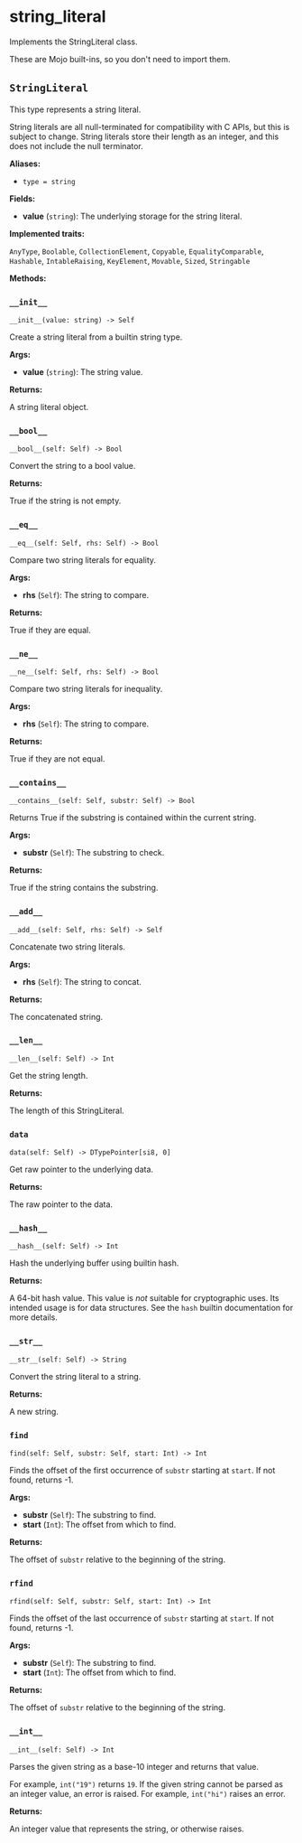 # string\_literal

Implements the StringLiteral class.

These are Mojo built-ins, so you don't need to import them.

## `StringLiteral`[​](https://docs.modular.com/mojo/stdlib/builtin/string_literal#stringliteral "Direct link to stringliteral")

This type represents a string literal.

String literals are all null-terminated for compatibility with C APIs, but this is subject to change. String literals store their length as an integer, and this does not include the null terminator.

**Aliases:**

- ​`type = string`

**Fields:**

- ​**value** (`string`): The underlying storage for the string literal.

**Implemented traits:**

`AnyType`, `Boolable`, `CollectionElement`, `Copyable`, `EqualityComparable`, `Hashable`, `IntableRaising`, `KeyElement`, `Movable`, `Sized`, `Stringable`

**Methods:**

### `__init__`[​](https://docs.modular.com/mojo/stdlib/builtin/string_literal#__init__ "Direct link to __init__")

`__init__(value: string) -> Self`

Create a string literal from a builtin string type.

**Args:**

- ​**value** (`string`): The string value.

**Returns:**

A string literal object.

### `__bool__`[​](https://docs.modular.com/mojo/stdlib/builtin/string_literal#__bool__ "Direct link to __bool__")

`__bool__(self: Self) -> Bool`

Convert the string to a bool value.

**Returns:**

True if the string is not empty.

### `__eq__`[​](https://docs.modular.com/mojo/stdlib/builtin/string_literal#__eq__ "Direct link to __eq__")

`__eq__(self: Self, rhs: Self) -> Bool`

Compare two string literals for equality.

**Args:**

- ​**rhs** (`Self`): The string to compare.

**Returns:**

True if they are equal.

### `__ne__`[​](https://docs.modular.com/mojo/stdlib/builtin/string_literal#__ne__ "Direct link to __ne__")

`__ne__(self: Self, rhs: Self) -> Bool`

Compare two string literals for inequality.

**Args:**

- ​**rhs** (`Self`): The string to compare.

**Returns:**

True if they are not equal.

### `__contains__`[​](https://docs.modular.com/mojo/stdlib/builtin/string_literal#__contains__ "Direct link to __contains__")

`__contains__(self: Self, substr: Self) -> Bool`

Returns True if the substring is contained within the current string.

**Args:**

- ​**substr** (`Self`): The substring to check.

**Returns:**

True if the string contains the substring.

### `__add__`[​](https://docs.modular.com/mojo/stdlib/builtin/string_literal#__add__ "Direct link to __add__")

`__add__(self: Self, rhs: Self) -> Self`

Concatenate two string literals.

**Args:**

- ​**rhs** (`Self`): The string to concat.

**Returns:**

The concatenated string.

### `__len__`[​](https://docs.modular.com/mojo/stdlib/builtin/string_literal#__len__ "Direct link to __len__")

`__len__(self: Self) -> Int`

Get the string length.

**Returns:**

The length of this StringLiteral.

### `data`[​](https://docs.modular.com/mojo/stdlib/builtin/string_literal#data "Direct link to data")

`data(self: Self) -> DTypePointer[si8, 0]`

Get raw pointer to the underlying data.

**Returns:**

The raw pointer to the data.

### `__hash__`[​](https://docs.modular.com/mojo/stdlib/builtin/string_literal#__hash__ "Direct link to __hash__")

`__hash__(self: Self) -> Int`

Hash the underlying buffer using builtin hash.

**Returns:**

A 64-bit hash value. This value is _not_ suitable for cryptographic uses. Its intended usage is for data structures. See the `hash` builtin documentation for more details.

### `__str__`[​](https://docs.modular.com/mojo/stdlib/builtin/string_literal#__str__ "Direct link to __str__")

`__str__(self: Self) -> String`

Convert the string literal to a string.

**Returns:**

A new string.

### `find`[​](https://docs.modular.com/mojo/stdlib/builtin/string_literal#find "Direct link to find")

`find(self: Self, substr: Self, start: Int) -> Int`

Finds the offset of the first occurrence of `substr` starting at `start`. If not found, returns -1.

**Args:**

- ​**substr** (`Self`): The substring to find.
- ​**start** (`Int`): The offset from which to find.

**Returns:**

The offset of `substr` relative to the beginning of the string.

### `rfind`[​](https://docs.modular.com/mojo/stdlib/builtin/string_literal#rfind "Direct link to rfind")

`rfind(self: Self, substr: Self, start: Int) -> Int`

Finds the offset of the last occurrence of `substr` starting at `start`. If not found, returns -1.

**Args:**

- ​**substr** (`Self`): The substring to find.
- ​**start** (`Int`): The offset from which to find.

**Returns:**

The offset of `substr` relative to the beginning of the string.

### `__int__`[​](https://docs.modular.com/mojo/stdlib/builtin/string_literal#__int__ "Direct link to __int__")

`__int__(self: Self) -> Int`

Parses the given string as a base-10 integer and returns that value.

For example, `int("19")` returns `19`. If the given string cannot be parsed as an integer value, an error is raised. For example, `int("hi")` raises an error.

**Returns:**

An integer value that represents the string, or otherwise raises.
